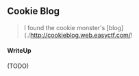 ## Cookie Blog

> I found the cookie monster's [blog](./http://cookieblog.web.easyctf.com/!

#### WriteUp

(TODO)